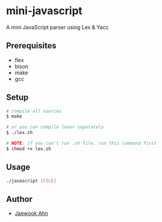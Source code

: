 # mini-javascript

A mini JavaScript parser using Lex & Yacc

## Prerequisites

- flex
- bison
- make
- gcc

## Setup

```sh
# compile all sources
$ make

# or you can compile lexer separately
$ ./lex.sh

# NOTE: if you can't run .sh file, run this command first
$ chmod +x lex.sh
```

## Usage

```sh
./javascript [FILE]
```

## Author

- [Jaewook Ahn](https://github.com/Jaewoook)
